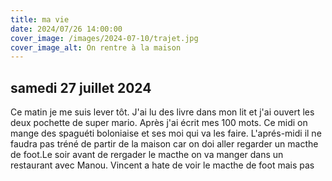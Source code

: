 ```yaml
---
title: ma vie
date: 2024/07/26 14:00:00
cover_image: /images/2024-07-10/trajet.jpg
cover_image_alt: On rentre à la maison
---
```

## samedi 27 juillet 2024 
Ce matin je me suis lever tôt.
J'ai lu des livre dans mon lit et j'ai ouvert les deux pochette de super mario.
Après j'ai écrit mes 100 mots.
Ce midi on mange des spaguéti boloniaise et ses moi qui va les faire.
L'aprés-midi il ne faudra pas tréné de partir de la maison car on doi aller regarder un macthe de foot.Le soir avant de rergader le macthe  on va manger dans un restaurant avec Manou.
Vincent a hate de voir  le macthe de foot mais pas 
 